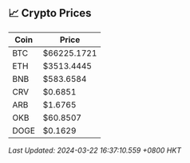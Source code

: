 ## 📈 Crypto Prices

| Coin | Price |
| ---- | ----- |
| BTC | $66225.1721 |
| ETH | $3513.4445 |
| BNB | $583.6584 |
| CRV | $0.6851 |
| ARB | $1.6765 |
| OKB | $60.8507 |
| DOGE | $0.1629 |

_Last Updated: 2024-03-22 16:37:10.559 +0800 HKT_